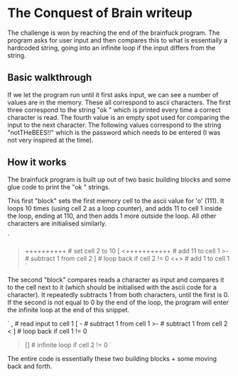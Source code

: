 # The Conquest of Brain writeup

The challenge is won by reaching the end of the brainfuck program. The program asks for user input and then compares this to what is essentially a hardcoded string, going into an infinite loop if the input differs from the string.

## Basic walkthrough

If we let the program run until it first asks input, we can see a number of values are in the memory. These all correspond to ascii characters. The first three correspond to the string "ok " which is printed every time a correct character is read. The fourth value is an empty spot used for comparing the input to the next character. The following values correspond to the string "notTHeBEES!!" which is the password which needs to be entered (I was not very inspired at the time). 

## How it works

The brainfuck program is built up out of two basic building blocks and some glue code to print the "ok " strings.

This first "block" sets the first memory cell to the ascii value for 'o' (111). It loops 10 times (using cell 2 as a loop counter), and adds 11 to cell 1 inside the loop, ending at 110, and then adds 1 more outside the loop. All other characters are initialised similarly.

`
>++++++++++         # set cell 2 to 10
[
    <+++++++++++    # add 11 to cell 1
    >-              # subtract 1 from cell 2
]                   # loop back if cell 2 != 0
<+>                 # add 1 to cell 1
`

The second "block" compares reads a character as input and compares it to the cell next to it (which should be initialised with the ascii code for a character). It repeatedly subtracts 1 from both characters, until the first is 0. If the second is not equal to 0 by the end of the loop, the program will enter the infinite loop at the end of this snippet.

`
,                   # read input to cell 1
[
    -               # subtract 1 from cell 1
    >-              # subtract 1 from cell 2
    <
]                   # loop back if cell 1 != 0
>[]                 # infinite loop if cell 2 != 0
`

The entire code is essentially these two building blocks + some moving back and forth.

